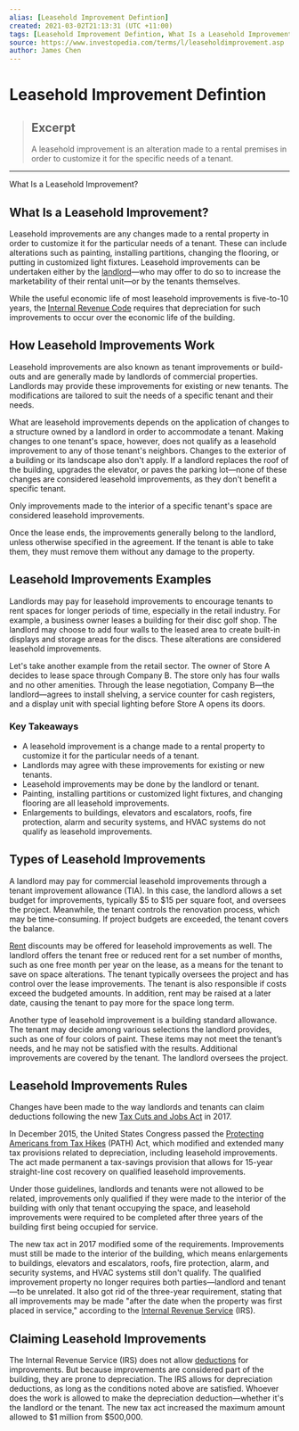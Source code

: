 ```yaml
---
alias: [Leasehold Improvement Defintion]
created: 2021-03-02T21:13:31 (UTC +11:00)
tags: [Leasehold Improvement Defintion, What Is a Leasehold Improvement?]
source: https://www.investopedia.com/terms/l/leaseholdimprovement.asp
author: James Chen
---
```


# Leasehold Improvement Defintion

> ## Excerpt
> A leasehold improvement is an alteration made to a rental premises in order to customize it for the specific needs of a tenant.

---

What Is a Leasehold Improvement?
## What Is a Leasehold Improvement?

Leasehold improvements are any changes made to a rental property in order to customize it for the particular needs of a tenant. These can include alterations such as painting, installing partitions, changing the flooring, or putting in customized light fixtures. Leasehold improvements can be undertaken either by the [landlord](https://www.investopedia.com/terms/l/landlord.asp)—who may offer to do so to increase the marketability of their rental unit—or by the tenants themselves.

While the useful economic life of most leasehold improvements is five-to-10 years, the [Internal Revenue Code](https://www.investopedia.com/terms/i/internal-revenue-code.asp) requires that depreciation for such improvements to occur over the economic life of the building.

## How Leasehold Improvements Work

Leasehold improvements are also known as tenant improvements or build-outs and are generally made by landlords of commercial properties. Landlords may provide these improvements for existing or new tenants. The modifications are tailored to suit the needs of a specific tenant and their needs.

What are leasehold improvements depends on the application of changes to a structure owned by a landlord in order to accommodate a tenant. Making changes to one tenant's space, however, does not qualify as a leasehold improvement to any of those tenant's neighbors. Changes to the exterior of a building or its landscape also don't apply. If a landlord replaces the roof of the building, upgrades the elevator, or paves the parking lot—none of these changes are considered leasehold improvements, as they don't benefit a specific tenant.

Only improvements made to the interior of a specific tenant's space are considered leasehold improvements.

Once the lease ends, the improvements generally belong to the landlord, unless otherwise specified in the agreement. If the tenant is able to take them, they must remove them without any damage to the property.

## Leasehold Improvements Examples

Landlords may pay for leasehold improvements to encourage tenants to rent spaces for longer periods of time, especially in the retail industry. For example, a business owner leases a building for their disc golf shop. The landlord may choose to add four walls to the leased area to create built-in displays and storage areas for the discs. These alterations are considered leasehold improvements.

Let's take another example from the retail sector. The owner of Store A decides to lease space through Company B. The store only has four walls and no other amenities. Through the lease negotiation, Company B—the landlord—agrees to install shelving, a service counter for cash registers, and a display unit with special lighting before Store A opens its doors.

### Key Takeaways

-   A leasehold improvement is a change made to a rental property to customize it for the particular needs of a tenant.
-   Landlords may agree with these improvements for existing or new tenants.
-   Leasehold improvements may be done by the landlord or tenant.
-   Painting, installing partitions or customized light fixtures, and changing flooring are all leasehold improvements.
-   Enlargements to buildings, elevators and escalators, roofs, fire protection, alarm and security systems, and HVAC systems do not qualify as leasehold improvements.

## Types of Leasehold Improvements

A landlord may pay for commercial leasehold improvements through a tenant improvement allowance (TIA). In this case, the landlord allows a set budget for improvements, typically $5 to $15 per square foot, and oversees the project. Meanwhile, the tenant controls the renovation process, which may be time-consuming. If project budgets are exceeded, the tenant covers the balance.

[Rent](https://www.investopedia.com/terms/r/rent-expense.asp) discounts may be offered for leasehold improvements as well. The landlord offers the tenant free or reduced rent for a set number of months, such as one free month per year on the lease, as a means for the tenant to save on space alterations. The tenant typically oversees the project and has control over the lease improvements. The tenant is also responsible if costs exceed the budgeted amounts. In addition, rent may be raised at a later date, causing the tenant to pay more for the space long term.

Another type of leasehold improvement is a building standard allowance. The tenant may decide among various selections the landlord provides, such as one of four colors of paint. These items may not meet the tenant’s needs, and he may not be satisfied with the results. Additional improvements are covered by the tenant. The landlord oversees the project.

## Leasehold Improvements Rules

Changes have been made to the way landlords and tenants can claim deductions following the new [Tax Cuts and Jobs Act](https://www.investopedia.com/taxes/trumps-tax-reform-plan-explained/) in 2017.

In December 2015, the United States Congress passed the [Protecting Americans from Tax Hikes](https://www.investopedia.com/terms/p/path-act.asp) (PATH) Act, which modified and extended many tax provisions related to depreciation, including leasehold improvements. The act made permanent a tax-savings provision that allows for 15-year straight-line cost recovery on qualified leasehold improvements.

Under those guidelines, landlords and tenants were not allowed to be related, improvements only qualified if they were made to the interior of the building with only that tenant occupying the space, and leasehold improvements were required to be completed after three years of the building first being occupied for service.

The new tax act in 2017 modified some of the requirements. Improvements must still be made to the interior of the building, which means enlargements to buildings, elevators and escalators, roofs, fire protection, alarm, and security systems, and HVAC systems still don't qualify. The qualified improvement property no longer requires both parties—landlord and tenant—to be unrelated. It also got rid of the three-year requirement, stating that all improvements may be made "after the date when the property was first placed in service," according to the [Internal Revenue Service](https://www.irs.gov/newsroom/new-rules-and-limitations-for-depreciation-and-expensing-under-the-tax-cuts-and-jobs-act) (IRS).

## Claiming Leasehold Improvements

The Internal Revenue Service (IRS) does not allow [deductions](https://www.investopedia.com/terms/d/deduction.asp) for improvements. But because improvements are considered part of the building, they are prone to depreciation. The IRS allows for depreciation deductions, as long as the conditions noted above are satisfied. Whoever does the work is allowed to make the depreciation deduction—whether it's the landlord or the tenant. The new tax act increased the maximum amount allowed to $1 million from $500,000.
